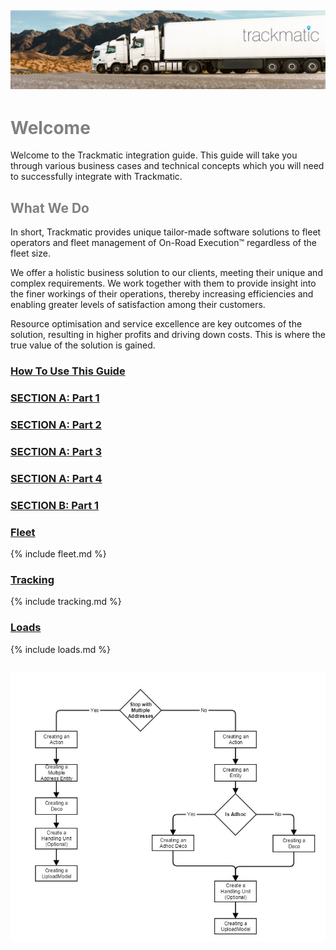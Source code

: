 ## ![Adding pic](Images/headerImage.png)
# <span style="color:grey">Welcome</span>

Welcome to the Trackmatic integration guide. This guide will take you through various business cases and technical concepts which you will need to successfully integrate with Trackmatic.

## <span style="color:grey">What We Do</span>

In short, Trackmatic provides unique tailor-made software solutions to fleet operators and fleet management of On-Road Execution™ regardless of the fleet size. 
  
We offer a holistic business solution to our clients, meeting their unique and complex requirements. We work together with them to provide insight into the finer workings of their operations, thereby increasing efficiencies and enabling greater levels of satisfaction among their customers.

Resource optimisation and service excellence are key outcomes of the solution, resulting in higher profits and driving down costs. This is where the true value of the solution is gained.


### [How To Use This Guide](contents/HowToUseThisGuide.md)

### [SECTION A: Part 1](contents/SectionA/Part1_ConnectionTypes.md)
### [SECTION A: Part 2](contents/SectionA/Part2_RequiredFields.md)
### [SECTION A: Part 3](contents/SectionA/Part3_CreatingTheIntegrationAgent.md)
### [SECTION A: Part 4](contents/SectionA/Part4_FinaliseAndTest.md)

### [SECTION B: Part 1](contents/SectionB/Part1_CreatingYourOwnAgent.md)


### [Fleet](rest/fleet)

{% include fleet.md %}

### [Tracking](rest/tracking)

{% include tracking.md %}

### [Loads](rest/loads)

{% include loads.md %}

## ![Adding pic](Images/adhocandmultipleaddressflow2.png)